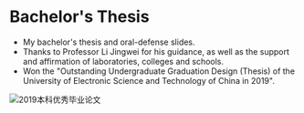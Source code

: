 # Bachelor's Thesis

* My bachelor's thesis and oral-defense slides.
* Thanks to Professor Li Jingwei for his guidance, as well as the support and affirmation of laboratories, colleges and schools.
* Won the "Outstanding Undergraduate Graduation Design (Thesis) of the University of Electronic Science and Technology of China in 2019".

![2019本科优秀毕业论文](https://user-images.githubusercontent.com/19286867/190947520-c84df186-6a32-425a-99a1-0e2da098ea90.jpg)
